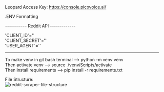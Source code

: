 Leopard Access Key:
https://console.picovoice.ai/

.ENV Formatting

----------- Reddit API ------------- 

'CLIENT_ID'=''\
'CLIENT_SECRET'=''\
'USER_AGENT'=''

--------------------------

To make venv in git bash terminal --> python -m venv venv\
Then activate venv --> source ./venv/Scripts/activate\
Then install requirements --> pip install -r requirements.txt


File Structure:\
![reddit-scraper-file-structure](https://github.com/dotlonely/reddit-scraper-to-tiktok/assets/95019928/924d866f-e1b0-49cd-8491-4a13a9e77505)

